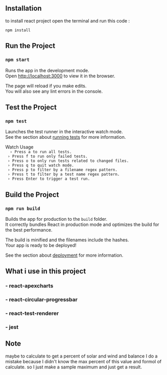  

## Installation
to install react project open the terminal and run this code :<br>


``` npm install ```


## Run the Project <br>

### `npm start`

Runs the app in the development mode.<br>
Open [http://localhost:3000](http://localhost:3000) to view it in the browser.

The page will reload if you make edits.<br>
You will also see any lint errors in the console.

## Test the Project <br>

### `npm test`

Launches the test runner in the interactive watch mode.<br>
See the section about [running tests](https://facebook.github.io/create-react-app/docs/running-tests) for more information.


Watch Usage <br>
```  › Press a to run all tests.```<br>
``` › Press f to run only failed tests.```<br>
``` › Press o to only run tests related to changed files.```<br>
``` › Press q to quit watch mode.```<br>
``` › Press p to filter by a filename regex pattern.```<br>
``` › Press t to filter by a test name regex pattern.```<br>
``` › Press Enter to trigger a test run.```<br>




## Build the Project <br>


### `npm run build`

Builds the app for production to the `build` folder.<br>
It correctly bundles React in production mode and optimizes the build for the best performance.

The build is minified and the filenames include the hashes.<br>
Your app is ready to be deployed!

See the section about [deployment](https://facebook.github.io/create-react-app/docs/deployment) for more information.

 

 ## What i use in this project <br>

 ### - react-apexcharts
 ### - react-circular-progressbar
 ### - react-test-renderer
 ### - jest


  ## Note <br>
  
  maybe to calculate to get a percent of solar and wind and balance I do a mistake because I didn't know the max percent of this value and formol of calculate. so I just make a sample maximum and just get a result.

  
